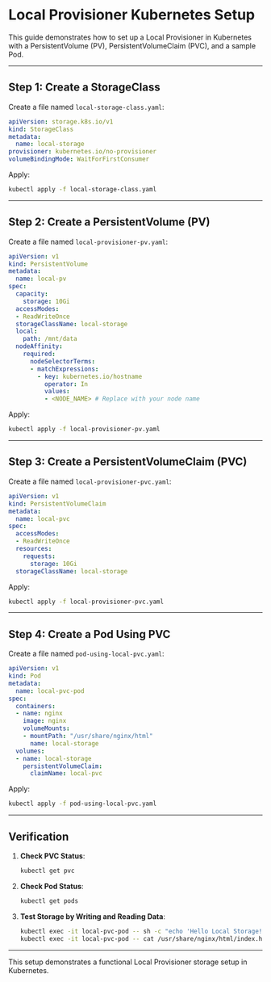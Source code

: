 
# Local Provisioner Kubernetes Setup

This guide demonstrates how to set up a Local Provisioner in Kubernetes with a PersistentVolume (PV), PersistentVolumeClaim (PVC), and a sample Pod.

---

## Step 1: Create a StorageClass
Create a file named `local-storage-class.yaml`:

```yaml
apiVersion: storage.k8s.io/v1
kind: StorageClass
metadata:
  name: local-storage
provisioner: kubernetes.io/no-provisioner
volumeBindingMode: WaitForFirstConsumer
```

Apply:
```bash
kubectl apply -f local-storage-class.yaml
```

---

## Step 2: Create a PersistentVolume (PV)
Create a file named `local-provisioner-pv.yaml`:

```yaml
apiVersion: v1
kind: PersistentVolume
metadata:
  name: local-pv
spec:
  capacity:
    storage: 10Gi
  accessModes:
  - ReadWriteOnce
  storageClassName: local-storage
  local:
    path: /mnt/data
  nodeAffinity:
    required:
      nodeSelectorTerms:
      - matchExpressions:
        - key: kubernetes.io/hostname
          operator: In
          values:
          - <NODE_NAME> # Replace with your node name
```

Apply:
```bash
kubectl apply -f local-provisioner-pv.yaml
```

---

## Step 3: Create a PersistentVolumeClaim (PVC)
Create a file named `local-provisioner-pvc.yaml`:

```yaml
apiVersion: v1
kind: PersistentVolumeClaim
metadata:
  name: local-pvc
spec:
  accessModes:
  - ReadWriteOnce
  resources:
    requests:
      storage: 10Gi
  storageClassName: local-storage
```

Apply:
```bash
kubectl apply -f local-provisioner-pvc.yaml
```

---

## Step 4: Create a Pod Using PVC
Create a file named `pod-using-local-pvc.yaml`:

```yaml
apiVersion: v1
kind: Pod
metadata:
  name: local-pvc-pod
spec:
  containers:
  - name: nginx
    image: nginx
    volumeMounts:
    - mountPath: "/usr/share/nginx/html"
      name: local-storage
  volumes:
  - name: local-storage
    persistentVolumeClaim:
      claimName: local-pvc
```

Apply:
```bash
kubectl apply -f pod-using-local-pvc.yaml
```

---

## Verification
1. **Check PVC Status**:
   ```bash
   kubectl get pvc
   ```

2. **Check Pod Status**:
   ```bash
   kubectl get pods
   ```

3. **Test Storage by Writing and Reading Data**:
   ```bash
   kubectl exec -it local-pvc-pod -- sh -c "echo 'Hello Local Storage!' > /usr/share/nginx/html/index.html"
   kubectl exec -it local-pvc-pod -- cat /usr/share/nginx/html/index.html
   ```

---

This setup demonstrates a functional Local Provisioner storage setup in Kubernetes.
